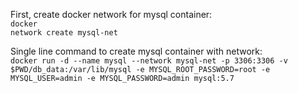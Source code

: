 First, create docker network for mysql container:
<br><code>docker network create mysql-net</code>

Single line command to create mysql container with network:
<br><code>docker run -d --name mysql --network mysql-net -p 3306:3306 -v $PWD/db_data:/var/lib/mysql -e MYSQL_ROOT_PASSWORD=root -e MYSQL_USER=admin -e MYSQL_PASSWORD=admin mysql:5.7</code>
